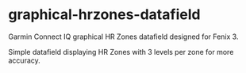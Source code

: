 # graphical-hrzones-datafield
Garmin Connect IQ graphical HR Zones datafield designed for Fenix 3.

Simple datafield displaying HR Zones with 3 levels per zone for more accuracy.
